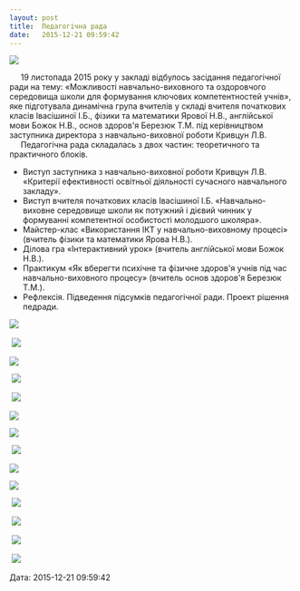 ```yaml
---
layout: post
title:  Педагогічна рада
date:   2015-12-21 09:59:42
---
```

![](/assets/tiger-1450101465.png)

     19 листопада 2015 року у закладі відбулось засідання педагогічної ради на тему: «Можливості навчально-виховного та оздоровчого середовища школи для формування ключових компетентностей учнів», яке підготувала динамічна група вчителів у складі вчителя початкових класів Івасішиної І.Б., фізики та математики Ярової Н.В., англійської мови Божок Н.В., основ здоров'я Березюк Т.М. під керівництвом заступника директора з навчально-виховної роботи Кривцун Л.В.  
     Педагогічна рада складалась з двох частин: теоретичного та практичного блоків.

*   Виступ заступника з навчально-виховної роботи Кривцун Л.В. «Критерії ефективності освітньої діяльності сучасного навчального закладу».
*   Виступ вчителя початкових класів Івасішиної І.Б. «Навчально-виховне середовище школи як потужний і дієвий чинник у формуванні компетентної особистості молодшого школяра».
*   Майстер-клас «Використання ІКТ у навчально-виховному процесі» (вчитель фізики та математики Ярова Н.В.).
*   Ділова гра «Інтерактивний урок» (вчитель англійської мови Божок Н.В.).
*   Практикум «Як вберегти психічне та фізичне здоров'я учнів під час навчально-виховного процесу» (вчитель основ здоров'я Березюк Т.М.).
*   Рефлексія. Підведення підсумків педагогічної ради. Проект рішення педради.

  

![](/assets/tiger-1450356789.jpg) 

 ![](/assets/tiger-1450356836.jpg)

![](/assets/tiger-1450356890.jpg)

 ![](/assets/tiger-1450356967.jpg)

 ![](/assets/tiger-1450357017.jpg)

![](/assets/tiger-1450357067.jpg)

![](/assets/tiger-1450357165.jpg)

 ![](/assets/tiger-1450357198.jpg)

![](/assets/tiger-1450684556.jpg)

![](/assets/tiger-1450684604.jpg)

 ![](/assets/tiger-1450684645.jpg)

 ![](/assets/tiger-1450684692.jpg)

 ![](/assets/tiger-1450684729.jpg)

 ![](/assets/tiger-1450684759.jpg)

  
Дата: 2015-12-21 09:59:42